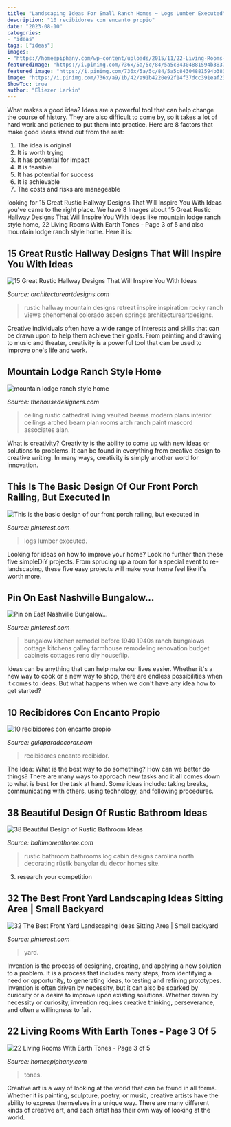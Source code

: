 ```yaml
---
title: "Landscaping Ideas For Small Ranch Homes ~ Logs Lumber Executed"
description: "10 recibidores con encanto propio"
date: "2023-08-10"
categories:
- "ideas"
tags: ["ideas"]
images:
- "https://homeepiphany.com/wp-content/uploads/2015/11/22-Living-Rooms-With-Earth-Tones-11.jpg"
featuredImage: "https://i.pinimg.com/736x/5a/5c/84/5a5c84304881594b3837b91faa2f27ef.jpg"
featured_image: "https://i.pinimg.com/736x/5a/5c/84/5a5c84304881594b3837b91faa2f27ef.jpg"
image: "https://i.pinimg.com/736x/a9/1b/42/a91b4220e92f14f37dcc391eaf2351d9--s-bungalow-remodel-bungalow-kitchen.jpg"
ShowToc: true
author: "Eliezer Larkin"
---
```



What makes a good idea?
Ideas are a powerful tool that can help change the course of history. They are also difficult to come by, so it takes a lot of hard work and patience to put them into practice. Here are 8 factors that make good ideas stand out from the rest: 
1. The idea is original 
2. It is worth trying 
3. It has potential for impact 
4. It is feasible 
5. It has potential for success 
6. It is achievable 
7. The costs and risks are manageable 

	

		
looking for 15 Great Rustic Hallway Designs That Will Inspire You With Ideas you've came to the right place. We have 8 Images about 15 Great Rustic Hallway Designs That Will Inspire You With Ideas like mountain lodge ranch style home, 22 Living Rooms With Earth Tones - Page 3 of 5 and also mountain lodge ranch style home. Here it is:
		
    
## 15 Great Rustic Hallway Designs That Will Inspire You With Ideas

<img loading=lazy src="https://www.architectureartdesigns.com/wp-content/uploads/2016/09/15-Great-Rustic-Hallway-Designs-That-Will-Inspire-You-With-Ideas-1.jpg" onerror="this.onerror=null;this.src='https://tse4.mm.bing.net/th?id=OIP.7pLmGD42o5cAOHMRpfEGqAHaLH&amp;pid=15.1';" alt="15 Great Rustic Hallway Designs That Will Inspire You With Ideas">

_Source: architectureartdesigns.com_

>rustic hallway mountain designs retreat inspire inspiration rocky ranch views phenomenal colorado aspen springs architectureartdesigns. 

	

Creative individuals often have a wide range of interests and skills that can be drawn upon to help them achieve their goals. From painting and drawing to music and theater, creativity is a powerful tool that can be used to improve one's life and work.

    
## Mountain Lodge Ranch Style Home

<img loading=lazy src="https://www.thehousedesigners.com/images/plans/AMD/photos/2467/2467-2011-06.jpg" onerror="this.onerror=null;this.src='https://tse1.mm.bing.net/th?id=OIP.VRPmc3S6A4M9O07k2gRSFAHaLH&amp;pid=15.1';" alt="mountain lodge ranch style home">

_Source: thehousedesigners.com_

>ceiling rustic cathedral living vaulted beams modern plans interior ceilings arched beam plan rooms arch ranch paint mascord associates alan. 

	

What is creativity?
Creativity is the ability to come up with new ideas or solutions to problems. It can be found in everything from creative design to creative writing. In many ways, creativity is simply another word for innovation.

    
## This Is The Basic Design Of Our Front Porch Railing, But Executed In

<img loading=lazy src="https://i.pinimg.com/736x/5a/5c/84/5a5c84304881594b3837b91faa2f27ef.jpg" onerror="this.onerror=null;this.src='https://tse1.mm.bing.net/th?id=OIP.2nFDPZ6EsTUlvWc6amqRKwHaLF&amp;pid=15.1';" alt="This is the basic design of our front porch railing, but executed in">

_Source: pinterest.com_

>logs lumber executed. 

	

Looking for ideas on how to improve your home? Look no further than these five simpleDIY projects. From sprucing up a room for a special event to re-landscaping, these five easy projects will make your home feel like it's worth more.

    
## Pin On East Nashville Bungalow...

<img loading=lazy src="https://i.pinimg.com/736x/a9/1b/42/a91b4220e92f14f37dcc391eaf2351d9--s-bungalow-remodel-bungalow-kitchen.jpg" onerror="this.onerror=null;this.src='https://tse4.mm.bing.net/th?id=OIP.Jpc_S-zrsvMmWzGo7qW4qwHaKm&amp;pid=15.1';" alt="Pin on East Nashville Bungalow...">

_Source: pinterest.com_

>bungalow kitchen remodel before 1940 1940s ranch bungalows cottage kitchens galley farmhouse remodeling renovation budget cabinets cottages reno diy houseflip. 

	

Ideas can be anything that can help make our lives easier. Whether it's a new way to cook or a new way to shop, there are endless possibilities when it comes to ideas. But what happens when we don't have any idea how to get started? 

    
## 10 Recibidores Con Encanto Propio

<img loading=lazy src="http://www.guiaparadecorar.com/wp-content/uploads/2014/12/recibidor-9.jpg" onerror="this.onerror=null;this.src='https://tse3.mm.bing.net/th?id=OIP.rFNJ489KIbHiz_T6cTIApwHaLH&amp;pid=15.1';" alt="10 recibidores con encanto propio">

_Source: guiaparadecorar.com_

>recibidores encanto recibidor. 

	

The Idea: What is the best way to do something?
How can we better do things? There are many ways to approach new tasks and it all comes down to what is best for the task at hand. Some ideas include: taking breaks, communicating with others, using technology, and following procedures.

    
## 38 Beautiful Design Of Rustic Bathroom Ideas

<img loading=lazy src="http://www.baltimoreathome.com/wp-content/uploads/2017/08/Rustic-Bathroom-Atmosphere-Wood-And-Plant-Climbing.jpg" onerror="this.onerror=null;this.src='https://tse4.mm.bing.net/th?id=OIP.IvN6GJ8UqPpgaoAupdUIgQHaLF&amp;pid=15.1';" alt="38 Beautiful Design of Rustic Bathroom Ideas">

_Source: baltimoreathome.com_

>rustic bathroom bathrooms log cabin designs carolina north decorating rüstik banyolar du decor homes site. 

	

3. research your competition 

    
## 32 The Best Front Yard Landscaping Ideas Sitting Area | Small Backyard

<img loading=lazy src="https://i.pinimg.com/736x/7b/58/89/7b5889065a49b1ff18b294106ac253f2.jpg" onerror="this.onerror=null;this.src='https://tse4.mm.bing.net/th?id=OIP.7yk-aEwgpxGcyQqFXSYjyAHaKB&amp;pid=15.1';" alt="32 The Best Front Yard Landscaping Ideas Sitting Area | Small backyard">

_Source: pinterest.com_

>yard. 

	

Invention is the process of designing, creating, and applying a new solution to a problem. It is a process that includes many steps, from identifying a need or opportunity, to generating ideas, to testing and refining prototypes. Invention is often driven by necessity, but it can also be sparked by curiosity or a desire to improve upon existing solutions. Whether driven by necessity or curiosity, invention requires creative thinking, perseverance, and often a willingness to fail.

    
## 22 Living Rooms With Earth Tones - Page 3 Of 5

<img loading=lazy src="https://homeepiphany.com/wp-content/uploads/2015/11/22-Living-Rooms-With-Earth-Tones-11.jpg" onerror="this.onerror=null;this.src='https://tse3.mm.bing.net/th?id=OIP.G4Y-hFy06GVHTWm3IR3E0AHaE8&amp;pid=15.1';" alt="22 Living Rooms With Earth Tones - Page 3 of 5">

_Source: homeepiphany.com_

>tones. 

	

Creative art is a way of looking at the world that can be found in all forms. Whether it is painting, sculpture, poetry, or music, creative artists have the ability to express themselves in a unique way. There are many different kinds of creative art, and each artist has their own way of looking at the world.

